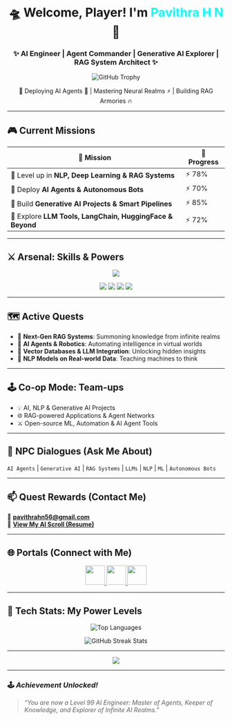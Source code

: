 <!-- 🤖 GITHUB PROFILE README: PAVITHRA H N -->

<h1 align="center">🛸 Welcome, Player! I'm <span style="color:#00FFFF;">Pavithra H N</span> 👋</h1>

<h3 align="center">✨ AI Engineer | Agent Commander | Generative AI Explorer | RAG System Architect ✨</h3>

<p align="center">
  <img src="https://github-profile-trophy.vercel.app/?username=pavithra-hn&theme=matrix&margin-w=15&margin-h=15&column=7" alt="GitHub Trophy"/>
</p>

<p align="center">
  🧠 Deploying AI Agents 🤖 | Mastering Neural Realms ⚡ | Building RAG Armories 🔥
</p>

---

## 🎮 Current Missions

| 🎯 Mission | 🧩 Progress |
|------------|------------|
| 🧠 Level up in **NLP, Deep Learning & RAG Systems** | ⚡ 78% |
| 🤖 Deploy **AI Agents & Autonomous Bots** | ⚡ 70% |
| 🧪 Build **Generative AI Projects & Smart Pipelines** | ⚡ 85% |
| 🚀 Explore **LLM Tools, LangChain, HuggingFace & Beyond** | ⚡ 72% |

---

## ⚔️ Arsenal: Skills & Powers

<p align="center">
  <img src="https://skillicons.dev/icons?i=python,tensorflow,pytorch,flask,langchain,huggingface,docker,git,html,css,js,mysql,opencv,vscode" />
</p>

<p align="center">
  <img src="https://img.shields.io/badge/AI_Wizard-⚡_NLP|Generative_AI-blueviolet?style=for-the-badge"/>
  <img src="https://img.shields.io/badge/Data_Tamer-📊_Pandas|Scikit--learn|Seaborn-green?style=for-the-badge"/>
  <img src="https://img.shields.io/badge/RAG_Architect-🤖_LangChain|LLMs|Chroma-orange?style=for-the-badge"/>
  <img src="https://img.shields.io/badge/Agent_Master-🤖_Autonomous_Bots|Task_Decomposition-red?style=for-the-badge"/>
</p>

---

## 🗺️ Active Quests

- 🔧 **Next-Gen RAG Systems**: Summoning knowledge from infinite realms  
- 🤖 **AI Agents & Robotics**: Automating intelligence in virtual worlds  
- 🧩 **Vector Databases & LLM Integration**: Unlocking hidden insights  
- 🧠 **NLP Models on Real-world Data**: Teaching machines to think  

---

## 🕹️ Co-op Mode: Team-ups

- 💡 AI, NLP & Generative AI Projects  
- 🌐 RAG-powered Applications & Agent Networks  
- ⚔️ Open-source ML, Automation & AI Agent Tools  

---

## 💬 NPC Dialogues (Ask Me About)

`AI Agents` | `Generative AI` | `RAG Systems` | `LLMs` | `NLP` | `ML` | `Autonomous Bots`

---

## 📫 Quest Rewards (Contact Me)

📩 **pavithrahn56@gmail.com**  
📜 [**View My AI Scroll (Resume)**](https://drive.google.com/file/d/1bUaXqcnPiJ6ODxb9lBNGTRKlG_xJY_po/view?usp=drivesdk)

---

## 🌐 Portals (Connect with Me)

<p align="center">
  <a href="https://linkedin.com/in/pavithrahn56" target="_blank">
    <img src="https://skillicons.dev/icons?i=linkedin" width="45"/>
  </a>
  <a href="https://kaggle.com/pavithrahn" target="_blank">
    <img src="https://cdn.jsdelivr.net/gh/devicons/devicon/icons/kaggle/kaggle-original.svg" width="45"/>
  </a>
  <a href="https://courses.cognitiveclass.ai/u/pavithrahn56" target="_blank">
    <img src="https://upload.wikimedia.org/wikipedia/commons/5/51/IBM_logo.svg" width="45"/>
  </a>
</p>

---

## 🧩 Tech Stats: My Power Levels

<p align="center">
  <img src="https://github-readme-stats.vercel.app/api/top-langs/?username=pavithra-hn&layout=compact&theme=radical&hide_border=true&bg_color=000000&title_color=00FFFF" alt="Top Languages" />
</p>

<p align="center">
  <img src="https://github-readme-streak-stats.herokuapp.com/?user=pavithra-hn&theme=tokyonight&hide_border=true&background=000000" alt="GitHub Streak Stats"/>
</p>

---

<p align="center">
  <img src="https://readme-typing-svg.herokuapp.com?font=Orbitron&size=25&color=00FFFF&center=true&vCenter=true&width=700&lines=🤖+Booting+AI+Agents...;💡+Training+Neural+Networks...;⚡+Deploying+RAG+Systems...;🔥+Keep+Hacking,+Keep+Learning,+Keep+Building!" />
</p>

---

### 🕹️ *Achievement Unlocked!*
> *“You are now a Level 99 AI Engineer: Master of Agents, Keeper of Knowledge, and Explorer of Infinite AI Realms.”*
